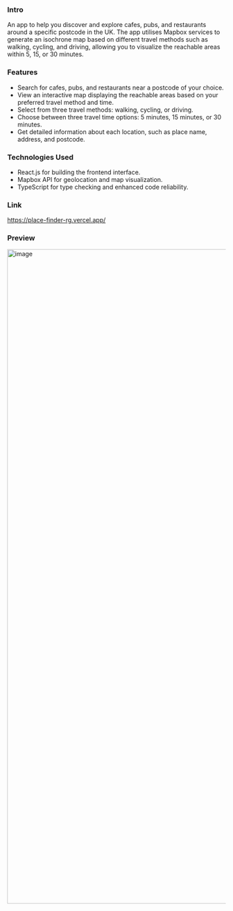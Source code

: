 ### Intro

An app to help you discover and explore cafes, pubs, and restaurants around a specific postcode in the UK. The app utilises Mapbox services to generate an isochrone map based on different travel methods such as walking, cycling, and driving, allowing you to visualize the reachable areas within 5, 15, or 30 minutes.

### Features
- Search for cafes, pubs, and restaurants near a postcode of your choice.
- View an interactive map displaying the reachable areas based on your preferred travel method and time.
- Select from three travel methods: walking, cycling, or driving.
- Choose between three travel time options: 5 minutes, 15 minutes, or 30 minutes.
- Get detailed information about each location, such as place name, address, and postcode.

### Technologies Used
- React.js for building the frontend interface.
- Mapbox API for geolocation and map visualization.
- TypeScript for type checking and enhanced code reliability.

### Link
https://place-finder-rg.vercel.app/

### Preview
<img width="1508" alt="image" src="https://github.com/gaorachel/place-finder/assets/65629022/a6ea2bfd-f09f-43d2-a0b8-0470f6359d66">


